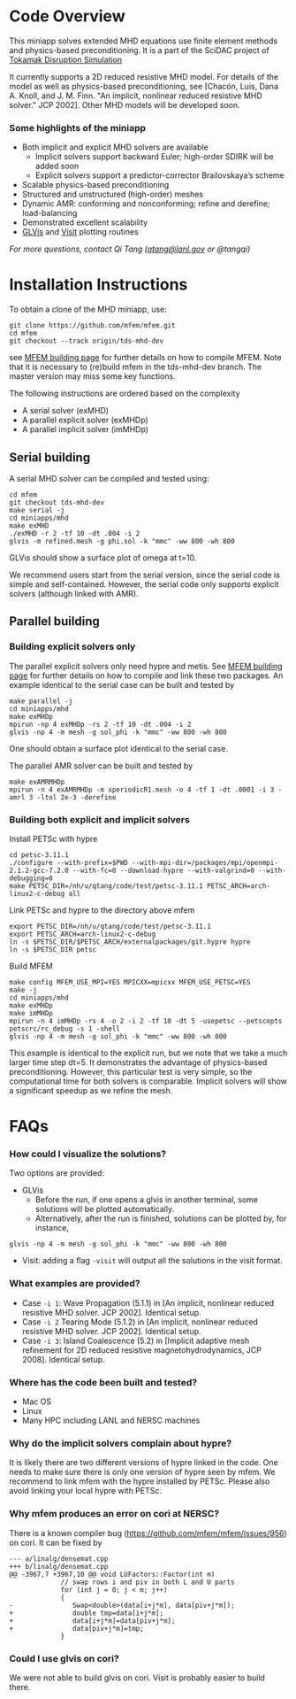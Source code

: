 # Code Overview

This miniapp solves extended MHD equations use finite element methods and physics-based 
preconditioning. It is a part of the SciDAC project of [Tokamak Disruption Simulation](https://www.scidac.gov/projects/2018/fusion-energy-sciences/tokamak-disruption-simulation.html)

It currently supports a 2D reduced resistive MHD model. For details of the model as well as physics-based
preconditioning, see [Chacón, Luis, Dana A. Knoll, and J. M. Finn. "An implicit, nonlinear reduced resistive MHD solver." JCP 2002].
Other MHD models will be developed soon.

### Some highlights of the miniapp
* Both implicit and explicit MHD solvers are available
  * Implicit solvers support backward Euler; high-order SDIRK will be added soon
  * Explicit solvers support a predictor-corrector Brailovskaya’s scheme
* Scalable physics-based preconditioning
* Structured and unstructured (high-order) meshes
* Dynamic AMR: conforming and nonconforming; refine and derefine; load-balancing
* Demonstrated excellent scalability
* [GLVis](https://glvis.org) and [Visit](https://wci.llnl.gov/simulation/computer-codes/visit/) plotting routines

*For more questions, contact Qi Tang (qtang@lanl.gov or @tangqi)*

# Installation Instructions

To obtain a clone of the MHD miniapp, use:

    git clone https://github.com/mfem/mfem.git
    cd mfem
    git checkout --track origin/tds-mhd-dev

see [MFEM building page](https://mfem.org/building) for further details on how to compile MFEM.
Note that it is necessary to (re)build mfem in the tds-mhd-dev branch.
The master version may miss some key functions.

The following instructions are ordered based on the complexity 
* A serial solver (exMHD)
* A parallel explicit solver (exMHDp)
* A parallel implicit solver (imMHDp)

## Serial building

A serial MHD solver can be compiled and tested using:
```
cd mfem
git checkout tds-mhd-dev
make serial -j
cd miniapps/mhd
make exMHD
./exMHD -r 2 -tf 10 -dt .004 -i 2
glvis -m refined.mesh -g phi.sol -k "mmc" -ww 800 -wh 800
```
GLVis should show a surface plot of omega at t=10.

We recommend users start from the serial version,
since the serial code is simple and self-contained.
However, the serial code only supports explicit solvers (although linked with AMR).


## Parallel building



### Building explicit solvers only
The parallel explicit solvers only need hypre and metis. 
See [MFEM building page](https://mfem.org/building) for further details on how to compile and link these two packages. An example identical to the serial case can be built and tested by
```
make parallel -j
cd miniapps/mhd
make exMHDp
mpirun -np 4 exMHDp -rs 2 -tf 10 -dt .004 -i 2
glvis -np 4 -m mesh -g sol_phi -k "mmc" -ww 800 -wh 800
```
One should obtain a surface plot identical to the serial case.

The parallel AMR solver can be built and tested by
```
make exAMRMHDp
mpirun -n 4 exAMRMHDp -m xperiodicR1.mesh -o 4 -tf 1 -dt .0001 -i 3 -amrl 3 -ltol 2e-3 -derefine
```

### Building both explicit and implicit solvers
Install PETSc with hypre
```
cd petsc-3.11.1
./configure --with-prefix=$PWD --with-mpi-dir=/packages/mpi/openmpi-2.1.2-gcc-7.2.0 --with-fc=0 --download-hypre --with-valgrind=0 --with-debugging=0
make PETSC_DIR=/nh/u/qtang/code/test/petsc-3.11.1 PETSC_ARCH=arch-linux2-c-debug all
```
Link PETSc and hypre to the directory above mfem
```
export PETSC_DIR=/nh/u/qtang/code/test/petsc-3.11.1
export PETSC_ARCH=arch-linux2-c-debug
ln -s $PETSC_DIR/$PETSC_ARCH/externalpackages/git.hypre hypre
ln -s $PETSC_DIR petsc
```
Build MFEM
```
make config MFEM_USE_MPI=YES MPICXX=mpicxx MFEM_USE_PETSC=YES
make -j
cd miniapps/mhd
make exMHDp
make imMHDp
mpirun -n 4 imMHDp -rs 4 -o 2 -i 2 -tf 10 -dt 5 -usepetsc --petscopts petscrc/rc_debug -s 1 -shell
glvis -np 4 -m mesh -g sol_phi -k "mmc" -ww 800 -wh 800
```
This example is identical to the explicit run, but we note that we take a much larger time step dt=5. It demonstrates the advantage of physics-based preconditioning.
However, this particular test is very simple, so the computational time for both solvers is comparable. 
Implicit solvers will show a significant speedup as we refine the mesh.

# FAQs

### How could I visualize the solutions?
Two options are provided:
* GLVis
  * Before the run, if one opens a glvis in another terminal, some solutions will be plotted automatically.
  * Alternatively, after the run is finished,  solutions can be plotted by, for instance, 
```
glvis -np 4 -m mesh -g sol_phi -k "mmc" -ww 800 -wh 800
```
* Visit: 
  adding a flag `-visit` will output all the solutions in the visit format.


### What examples are provided?
* Case `-i 1`: Wave Propagation (5.1.1) in [An implicit, nonlinear reduced resistive MHD solver. JCP 2002]. Identical setup.
* Case `-i 2` Tearing Mode (5.1.2) in [An implicit, nonlinear reduced resistive MHD solver. JCP 2002]. Identical setup.
* Case `-i 3`: Island Coalescence (5.2) in [Implicit adaptive mesh refinement for 2D reduced resistive magnetohydrodynamics, JCP 2008]. Identical setup.

### Where has the code been built and tested?
* Mac OS
* Linux 
* Many HPC including LANL and NERSC machines

### Why do the implicit solvers complain about hypre? 
It is likely there are two different versions of hypre linked in the code.
One needs to make sure there is only one version of hypre seen by mfem.
We recommend to link mfem with the hypre installed by PETSc.
Please also avoid linking your local hypre with PETSc.



### Why mfem produces an error on cori at NERSC?
There is a known compiler bug (https://github.com/mfem/mfem/issues/956) on cori. It can be fixed by
```
--- a/linalg/densemat.cpp
+++ b/linalg/densemat.cpp
@@ -3967,7 +3967,10 @@ void LUFactors::Factor(int m)
             // swap rows i and piv in both L and U parts
             for (int j = 0; j < m; j++)
             {
-               Swap<double>(data[i+j*m], data[piv+j*m]);
+               double tmp=data[i+j*m];
+               data[i+j*m]=data[piv+j*m];
+               data[piv+j*m]=tmp;
             }
```

### Could I use glvis on cori?

We were not able to build glvis on cori. 
Visit is probably easier to build there.



